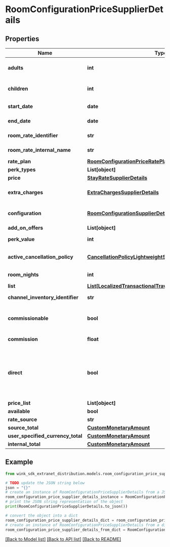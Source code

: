 # RoomConfigurationPriceSupplierDetails


## Properties

Name | Type | Description | Notes
------------ | ------------- | ------------- | -------------
**adults** | **int** | The actual amount of adults as determined by the hotel&#39;s policy | 
**children** | **int** | The actual amount of children as determined by the hotel&#39;s policy | [optional] 
**start_date** | **date** | SimpleDateTimeItinerary startDate | 
**end_date** | **date** | SimpleDateTimeItinerary endDate | 
**room_rate_identifier** | **str** | Specified master rate identifier | 
**room_rate_internal_name** | **str** | Specified master rate internal name | 
**rate_plan** | [**RoomConfigurationPriceRatePlanSupplierDetails**](RoomConfigurationPriceRatePlanSupplierDetails.md) | Specified rate plan | 
**perk_types** | **List[object]** |  | [optional] 
**price** | [**StayRateSupplierDetails**](StayRateSupplierDetails.md) | Calculated price | 
**extra_charges** | [**ExtraChargesSupplierDetails**](ExtraChargesSupplierDetails.md) | Per rate plan level extra charges with localized prices | [optional] 
**configuration** | [**RoomConfigurationSupplierDetails**](RoomConfigurationSupplierDetails.md) | The selected room configuration that created this record | 
**add_on_offers** | **List[object]** |  | [optional] 
**perk_value** | **int** | The combined value of these perkTypes | [optional] 
**active_cancellation_policy** | [**CancellationPolicyLightweightSupplierDetails**](CancellationPolicyLightweightSupplierDetails.md) | The active / selected cancellation policy for this room configuration | 
**room_nights** | **int** | Number of nights the guests will be staying | 
**list** | [**List[LocalizedTransactionalTravelInventorySupplierDetails]**](LocalizedTransactionalTravelInventorySupplierDetails.md) |  | [optional] 
**channel_inventory_identifier** | **str** | Sales channel inventory identifier | 
**commissionable** | **bool** | Whether this package is commissionable based on the incoming sales channel. | 
**commission** | **float** | The commission percentage. | 
**direct** | **bool** | Indicates whether the blocking from sales channel is direct or not. If you are a travel agent doing your own acquiring, this flag has to be true to make a booking. | [default to False]
**price_list** | **List[object]** |  | [optional] 
**available** | **bool** |  | [optional] 
**rate_source** | **str** |  | [optional] 
**source_total** | [**CustomMonetaryAmount**](CustomMonetaryAmount.md) |  | [optional] 
**user_specified_currency_total** | [**CustomMonetaryAmount**](CustomMonetaryAmount.md) |  | [optional] 
**internal_total** | [**CustomMonetaryAmount**](CustomMonetaryAmount.md) |  | [optional] 

## Example

```python
from wink_sdk_extranet_distribution.models.room_configuration_price_supplier_details import RoomConfigurationPriceSupplierDetails

# TODO update the JSON string below
json = "{}"
# create an instance of RoomConfigurationPriceSupplierDetails from a JSON string
room_configuration_price_supplier_details_instance = RoomConfigurationPriceSupplierDetails.from_json(json)
# print the JSON string representation of the object
print(RoomConfigurationPriceSupplierDetails.to_json())

# convert the object into a dict
room_configuration_price_supplier_details_dict = room_configuration_price_supplier_details_instance.to_dict()
# create an instance of RoomConfigurationPriceSupplierDetails from a dict
room_configuration_price_supplier_details_from_dict = RoomConfigurationPriceSupplierDetails.from_dict(room_configuration_price_supplier_details_dict)
```
[[Back to Model list]](../README.md#documentation-for-models) [[Back to API list]](../README.md#documentation-for-api-endpoints) [[Back to README]](../README.md)


